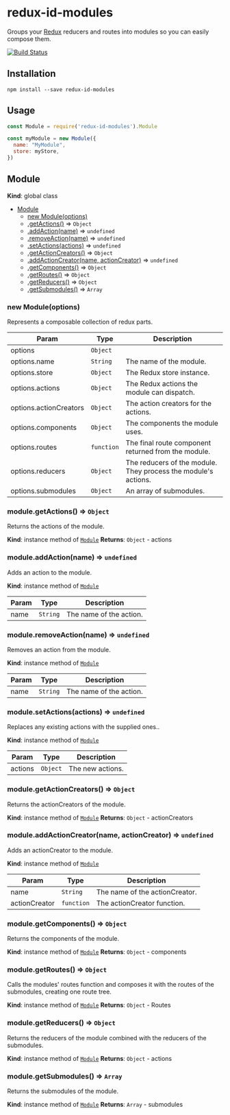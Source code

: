 # redux-id-modules
Groups your [Redux](https://github.com/rackt/redux) reducers and routes into
modules so you can easily compose them.

[![Build Status](https://travis-ci.org/Industrial/redux-id-modules.svg?branch=master)](https://travis-ci.org/Industrial/redux-id-modules)

## Installation
```
npm install --save redux-id-modules
```

## Usage
```js
const Module = require('redux-id-modules').Module

const myModule = new Module({
  name: "MyModule",
  store: myStore,
})
```

<a name="Module"></a>

## Module
**Kind**: global class

* [Module](#Module)
    * [new Module(options)](#new_Module_new)
    * [.getActions()](#Module+getActions) ⇒ <code>Object</code>
    * [.addAction(name)](#Module+addAction) ⇒ <code>undefined</code>
    * [.removeAction(name)](#Module+removeAction) ⇒ <code>undefined</code>
    * [.setActions(actions)](#Module+setActions) ⇒ <code>undefined</code>
    * [.getActionCreators()](#Module+getActionCreators) ⇒ <code>Object</code>
    * [.addActionCreator(name, actionCreator)](#Module+addActionCreator) ⇒ <code>undefined</code>
    * [.getComponents()](#Module+getComponents) ⇒ <code>Object</code>
    * [.getRoutes()](#Module+getRoutes) ⇒ <code>Object</code>
    * [.getReducers()](#Module+getReducers) ⇒ <code>Object</code>
    * [.getSubmodules()](#Module+getSubmodules) ⇒ <code>Array</code>

<a name="new_Module_new"></a>

### new Module(options)
Represents a composable collection of redux parts.


| Param | Type | Description |
| --- | --- | --- |
| options | <code>Object</code> |  |
| options.name | <code>String</code> | The name of the module. |
| options.store | <code>Object</code> | The Redux store instance. |
| options.actions | <code>Object</code> | The Redux actions the module can dispatch. |
| options.actionCreators | <code>Object</code> | The action creators for the actions. |
| options.components | <code>Object</code> | The components the module uses. |
| options.routes | <code>function</code> | The final route component returned from the module. |
| options.reducers | <code>Object</code> | The reducers of the module. They process the module's actions. |
| options.submodules | <code>Object</code> | An array of submodules. |

<a name="Module+getActions"></a>

### module.getActions() ⇒ <code>Object</code>
Returns the actions of the module.

**Kind**: instance method of <code>[Module](#Module)</code>
**Returns**: <code>Object</code> - actions
<a name="Module+addAction"></a>

### module.addAction(name) ⇒ <code>undefined</code>
Adds an action to the module.

**Kind**: instance method of <code>[Module](#Module)</code>

| Param | Type | Description |
| --- | --- | --- |
| name | <code>String</code> | The name of the action. |

<a name="Module+removeAction"></a>

### module.removeAction(name) ⇒ <code>undefined</code>
Removes an action from the module.

**Kind**: instance method of <code>[Module](#Module)</code>

| Param | Type | Description |
| --- | --- | --- |
| name | <code>String</code> | The name of the action. |

<a name="Module+setActions"></a>

### module.setActions(actions) ⇒ <code>undefined</code>
Replaces any existing actions with the supplied ones..

**Kind**: instance method of <code>[Module](#Module)</code>

| Param | Type | Description |
| --- | --- | --- |
| actions | <code>Object</code> | The new actions. |

<a name="Module+getActionCreators"></a>

### module.getActionCreators() ⇒ <code>Object</code>
Returns the actionCreators of the module.

**Kind**: instance method of <code>[Module](#Module)</code>
**Returns**: <code>Object</code> - actionCreators
<a name="Module+addActionCreator"></a>

### module.addActionCreator(name, actionCreator) ⇒ <code>undefined</code>
Adds an actionCreator to the module.

**Kind**: instance method of <code>[Module](#Module)</code>

| Param | Type | Description |
| --- | --- | --- |
| name | <code>String</code> | The name of the actionCreator. |
| actionCreator | <code>function</code> | The actionCreator function. |

<a name="Module+getComponents"></a>

### module.getComponents() ⇒ <code>Object</code>
Returns the components of the module.

**Kind**: instance method of <code>[Module](#Module)</code>
**Returns**: <code>Object</code> - components
<a name="Module+getRoutes"></a>

### module.getRoutes() ⇒ <code>Object</code>
Calls the modules' routes function and composes it with the routes of the
submodules, creating one route tree.

**Kind**: instance method of <code>[Module](#Module)</code>
**Returns**: <code>Object</code> - Routes
<a name="Module+getReducers"></a>

### module.getReducers() ⇒ <code>Object</code>
Returns the reducers of the module combined with the reducers of the
submodules.

**Kind**: instance method of <code>[Module](#Module)</code>
**Returns**: <code>Object</code> - actions
<a name="Module+getSubmodules"></a>

### module.getSubmodules() ⇒ <code>Array</code>
Returns the submodules of the module.

**Kind**: instance method of <code>[Module](#Module)</code>
**Returns**: <code>Array</code> - submodules
